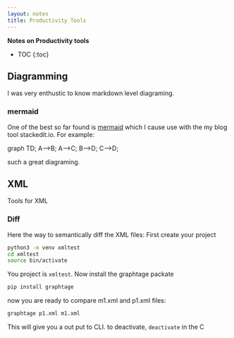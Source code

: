 ```yaml
---
layout: notes 
title: Productivity Tools
---
```

<script src="https://unpkg.com/mermaid@8.0.0/dist/mermaid.min.js"></script>

**Notes on Productivity tools**

* TOC
{:toc}

## Diagramming
I was very enthustic to know markdown level diagraming. 

### mermaid
One of the best so far found is [mermaid](https://mermaid-js.github.io/mermaid/#/) which I cause use with the my blog tool stackedit.io. For example:

<div class="mermaid">
graph TD;
    A-->B;
    A-->C;
    B-->D;
    C-->D;
</div>

such a great diagraming.

## XML
Tools for XML 
### Diff
Here the way to semantically diff the XML files:
First create your project
```bash
python3 -m venv xmltest
cd xmltest
source bin/activate
```
You project is `xmltest`. Now install the graphtage packate
```bash
pip install graphtage
``` 
now you are ready to compare m1.xml and p1.xml files:
```bash
graphtage p1.xml m1.xml
```
This will give you a out put to CLI.
to deactivate, `deactivate` in the C

<!--stackedit_data:
eyJoaXN0b3J5IjpbMTk4Njg4NDM0OCwxNDI0MDIwNjRdfQ==
-->